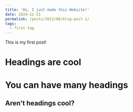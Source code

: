```yaml
---
title: 'Hi, I just made this Website!'
date: 2024-12-21
permalink: /posts/2012/08/blog-post-1/
tags:
  - first tag
---
```


This is my first post!


Headings are cool
======

You can have many headings
======

Aren't headings cool?
------